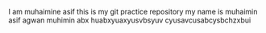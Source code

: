 I am muhaimine asif
this  is my git practice repository
my name is muhaimin asif agwan
muhimin abx huabxyuaxyusvbsyuv cyusavcusabcysbchzxbui
